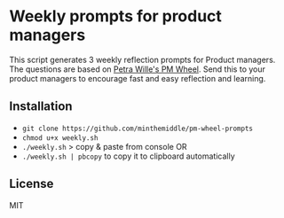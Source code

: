# Weekly prompts for product managers

This script generates 3 weekly reflection prompts for Product managers.
The questions are based on [Petra Wille's PM Wheel](https://www.strongproductpeople.com/pmwheel).
Send this to your product managers to encourage fast and easy reflection and learning.

## Installation

- `git clone https://github.com/minthemiddle/pm-wheel-prompts`
- `chmod u+x weekly.sh`
- `./weekly.sh` > copy & paste from console OR
- `./weekly.sh | pbcopy` to copy it to clipboard automatically

## License

MIT